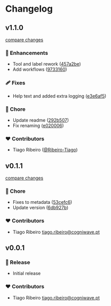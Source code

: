 # Changelog

## v1.1.0

[compare changes](https://github.com/cogniwave/gh-sync/compare/v0.1.1...v1.1.0)

### 🚀 Enhancements

- Tool and label rework ([457a2be](https://github.com/cogniwave/gh-sync/commit/457a2be))
- Add workflows ([9733160](https://github.com/cogniwave/gh-sync/commit/9733160))

### 🩹 Fixes

- Help text and added extra logging ([e3e6af5](https://github.com/cogniwave/gh-sync/commit/e3e6af5))

### 🏡 Chore

- Update readme ([292b507](https://github.com/cogniwave/gh-sync/commit/292b507))
- Fix renaming ([e020006](https://github.com/cogniwave/gh-sync/commit/e020006))

### ❤️ Contributors

- Tiago Ribeiro ([@Ribeiro-Tiago](https://github.com/Ribeiro-Tiago))

## v0.1.1

[compare changes](https://github.com/cogniwave/gh-sync/compare/v0.0.9...v0.1.1)

### 🏡 Chore

- Fixes to metadata ([53cefc6](https://github.com/cogniwave/gh-sync/commit/53cefc6))
- Update version ([6db927b](https://github.com/cogniwave/gh-sync/commit/6db927b))

### ❤️ Contributors

- Tiago Ribeiro <tiago.ribeiro@cogniwave.pt>

## v0.0.1


### 🚀 Release


- Initial release

### ❤️ Contributors

- Tiago Ribeiro <tiago.ribeiro@cogniwave.pt>

